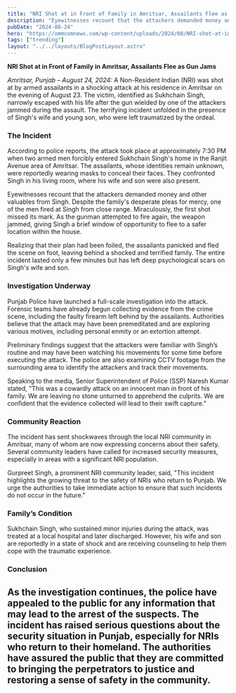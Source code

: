 ```yaml
---
title: "NRI Shot at in Front of Family in Amritsar, Assailants Flee as Gun Jams"
description: "Eyewitnesses recount that the attackers demanded money and other valuables from Singh. Despite the family's desperate pleas for mercy, one of the men fired at Singh from close range."
pubDate: "2024-08-24"
hero: "https://ommcomnews.com/wp-content/uploads/2024/08/NRI-shot-at-in-Amritsar-in-broad-daylight-crime.jpg"
tags: ["trending"]
layout: "../../layouts/BlogPostLayout.astro"
---
```

**NRI Shot at in Front of Family in Amritsar, Assailants Flee as Gun Jams**

*Amritsar, Punjab – August 24, 2024:* A Non-Resident Indian (NRI) was shot at by armed assailants in a shocking attack at his residence in Amritsar on the evening of August 23. The victim, identified as Sukhchain Singh, narrowly escaped with his life after the gun wielded by one of the attackers jammed during the assault. The terrifying incident unfolded in the presence of Singh's wife and young son, who were left traumatized by the ordeal.

### **The Incident**

According to police reports, the attack took place at approximately 7:30 PM when two armed men forcibly entered Sukhchain Singh's home in the Ranjit Avenue area of Amritsar. The assailants, whose identities remain unknown, were reportedly wearing masks to conceal their faces. They confronted Singh in his living room, where his wife and son were also present.

Eyewitnesses recount that the attackers demanded money and other valuables from Singh. Despite the family's desperate pleas for mercy, one of the men fired at Singh from close range. Miraculously, the first shot missed its mark. As the gunman attempted to fire again, the weapon jammed, giving Singh a brief window of opportunity to flee to a safer location within the house.

Realizing that their plan had been foiled, the assailants panicked and fled the scene on foot, leaving behind a shocked and terrified family. The entire incident lasted only a few minutes but has left deep psychological scars on Singh's wife and son.

### **Investigation Underway**

Punjab Police have launched a full-scale investigation into the attack. Forensic teams have already begun collecting evidence from the crime scene, including the faulty firearm left behind by the assailants. Authorities believe that the attack may have been premeditated and are exploring various motives, including personal enmity or an extortion attempt.

Preliminary findings suggest that the attackers were familiar with Singh’s routine and may have been watching his movements for some time before executing the attack. The police are also examining CCTV footage from the surrounding area to identify the attackers and track their movements.

Speaking to the media, Senior Superintendent of Police (SSP) Naresh Kumar stated, "This was a cowardly attack on an innocent man in front of his family. We are leaving no stone unturned to apprehend the culprits. We are confident that the evidence collected will lead to their swift capture."

### **Community Reaction**

The incident has sent shockwaves through the local NRI community in Amritsar, many of whom are now expressing concerns about their safety. Several community leaders have called for increased security measures, especially in areas with a significant NRI population.

Gurpreet Singh, a prominent NRI community leader, said, "This incident highlights the growing threat to the safety of NRIs who return to Punjab. We urge the authorities to take immediate action to ensure that such incidents do not occur in the future."

### **Family’s Condition**

Sukhchain Singh, who sustained minor injuries during the attack, was treated at a local hospital and later discharged. However, his wife and son are reportedly in a state of shock and are receiving counseling to help them cope with the traumatic experience.

### **Conclusion**

As the investigation continues, the police have appealed to the public for any information that may lead to the arrest of the suspects. The incident has raised serious questions about the security situation in Punjab, especially for NRIs who return to their homeland. The authorities have assured the public that they are committed to bringing the perpetrators to justice and restoring a sense of safety in the community.
---